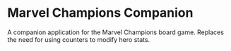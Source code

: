 # Marvel Champions Companion

A companion application for the Marvel Champions board game. Replaces the need for using counters to modify hero stats.

